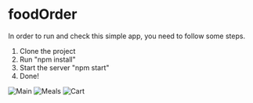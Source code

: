 # foodOrder

In order to run and check this simple app, you need to follow some steps.

1. Clone the project
2. Run "npm install"
3. Start the server "npm start"
4. Done!

![Main](https://i.postimg.cc/McNJ11Yz/food-Order.png)
![Meals](https://i.postimg.cc/5H6MHsLP/meals-Food-Order.png)
![Cart](https://i.postimg.cc/VJswwf6P/cart-Food-Order.png)
